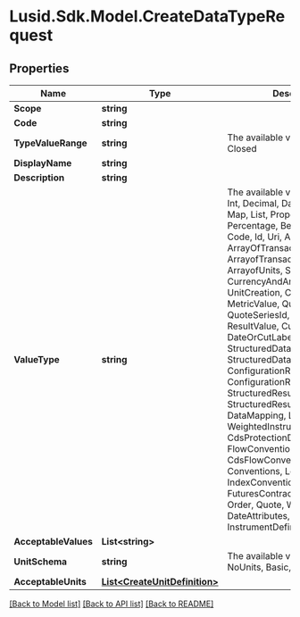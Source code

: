 
# Lusid.Sdk.Model.CreateDataTypeRequest

## Properties

Name | Type | Description | Notes
------------ | ------------- | ------------- | -------------
**Scope** | **string** |  | 
**Code** | **string** |  | 
**TypeValueRange** | **string** | The available values are: Open, Closed | 
**DisplayName** | **string** |  | 
**Description** | **string** |  | 
**ValueType** | **string** | The available values are: String, Int, Decimal, DateTime, Boolean, Map, List, PropertyArray, Percentage, BenchmarkType, Code, Id, Uri, ArrayOfIds, ArrayOfTransactionAliases, ArrayofTransactionMovements, ArrayofUnits, StringArray, CurrencyAndAmount, TradePrice, UnitCreation, Currency, UserId, MetricValue, QuoteId, QuoteSeriesId, ResourceId, ResultValue, CutLocalTime, DateOrCutLabel, Transition, StructuredData, StructuredDataId, ConfigurationRecipe, ConfigurationRecipeSnippet, StructuredResultDataId, StructuredResultData, DataMapping, LusidInstrument, WeightedInstrument, Tenor, CdsProtectionDetailSpecification, FlowConventions, CdsFlowConventions, Conventions, LegDefinition, IndexConvention, FuturesContractDetails, OrderId, Order, Quote, WeekendMask, DateAttributes, CashFlowLeg, InstrumentDefinitionFormat | 
**AcceptableValues** | **List&lt;string&gt;** |  | [optional] 
**UnitSchema** | **string** | The available values are: NoUnits, Basic, Iso4217Currency | [optional] 
**AcceptableUnits** | [**List&lt;CreateUnitDefinition&gt;**](CreateUnitDefinition.md) |  | [optional] 

[[Back to Model list]](../README.md#documentation-for-models)
[[Back to API list]](../README.md#documentation-for-api-endpoints)
[[Back to README]](../README.md)

